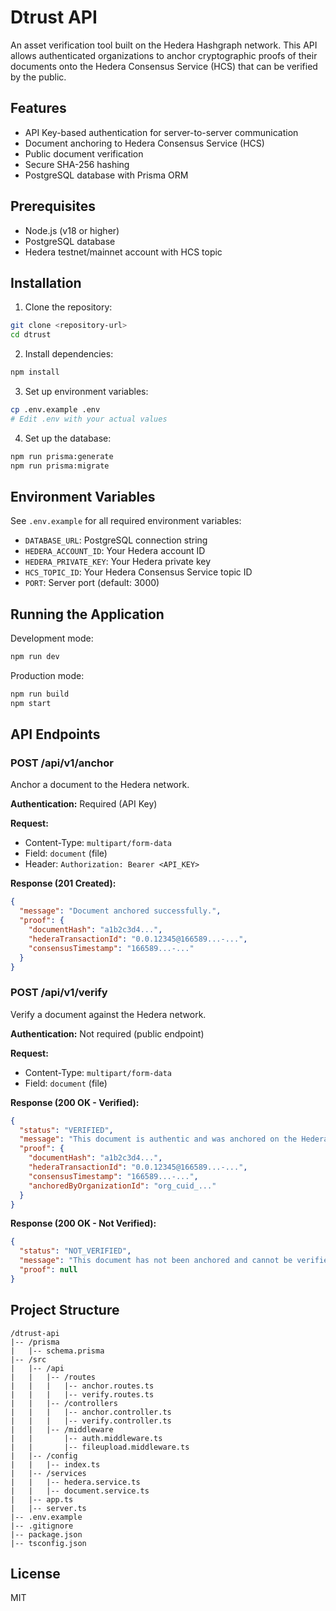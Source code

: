 # Dtrust API

An asset verification tool built on the Hedera Hashgraph network. This API allows authenticated organizations to anchor cryptographic proofs of their documents onto the Hedera Consensus Service (HCS) that can be verified by the public.

## Features

- API Key-based authentication for server-to-server communication
- Document anchoring to Hedera Consensus Service (HCS)
- Public document verification
- Secure SHA-256 hashing
- PostgreSQL database with Prisma ORM

## Prerequisites

- Node.js (v18 or higher)
- PostgreSQL database
- Hedera testnet/mainnet account with HCS topic

## Installation

1. Clone the repository:

```bash
git clone <repository-url>
cd dtrust
```

2. Install dependencies:

```bash
npm install
```

3. Set up environment variables:

```bash
cp .env.example .env
# Edit .env with your actual values
```

4. Set up the database:

```bash
npm run prisma:generate
npm run prisma:migrate
```

## Environment Variables

See `.env.example` for all required environment variables:

- `DATABASE_URL`: PostgreSQL connection string
- `HEDERA_ACCOUNT_ID`: Your Hedera account ID
- `HEDERA_PRIVATE_KEY`: Your Hedera private key
- `HCS_TOPIC_ID`: Your Hedera Consensus Service topic ID
- `PORT`: Server port (default: 3000)

## Running the Application

Development mode:

```bash
npm run dev
```

Production mode:

```bash
npm run build
npm start
```

## API Endpoints

### POST /api/v1/anchor

Anchor a document to the Hedera network.

**Authentication:** Required (API Key)

**Request:**

- Content-Type: `multipart/form-data`
- Field: `document` (file)
- Header: `Authorization: Bearer <API_KEY>`

**Response (201 Created):**

```json
{
  "message": "Document anchored successfully.",
  "proof": {
    "documentHash": "a1b2c3d4...",
    "hederaTransactionId": "0.0.12345@166589...-...",
    "consensusTimestamp": "166589...-..."
  }
}
```

### POST /api/v1/verify

Verify a document against the Hedera network.

**Authentication:** Not required (public endpoint)

**Request:**

- Content-Type: `multipart/form-data`
- Field: `document` (file)

**Response (200 OK - Verified):**

```json
{
  "status": "VERIFIED",
  "message": "This document is authentic and was anchored on the Hedera network.",
  "proof": {
    "documentHash": "a1b2c3d4...",
    "hederaTransactionId": "0.0.12345@166589...-...",
    "consensusTimestamp": "166589...-...",
    "anchoredByOrganizationId": "org_cuid_..."
  }
}
```

**Response (200 OK - Not Verified):**

```json
{
  "status": "NOT_VERIFIED",
  "message": "This document has not been anchored and cannot be verified.",
  "proof": null
}
```

## Project Structure

```
/dtrust-api
|-- /prisma
|   |-- schema.prisma
|-- /src
|   |-- /api
|   |   |-- /routes
|   |   |   |-- anchor.routes.ts
|   |   |   |-- verify.routes.ts
|   |   |-- /controllers
|   |   |   |-- anchor.controller.ts
|   |   |   |-- verify.controller.ts
|   |   |-- /middleware
|   |       |-- auth.middleware.ts
|   |       |-- fileupload.middleware.ts
|   |-- /config
|   |   |-- index.ts
|   |-- /services
|   |   |-- hedera.service.ts
|   |   |-- document.service.ts
|   |-- app.ts
|   |-- server.ts
|-- .env.example
|-- .gitignore
|-- package.json
|-- tsconfig.json
```

## License

MIT
